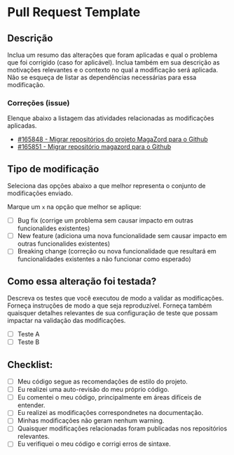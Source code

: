 # Pull Request Template

## Descrição

Inclua um resumo das alterações que foram aplicadas e qual o problema que foi corrigido (caso for aplicável). Inclua também em sua descrição as motivações relevantes e o contexto no qual a modificação será aplicada. Não se esqueça de listar as dependências necessárias para essa modificação.

### Correções (issue)

Elenque abaixo a listagem das atividades relacionadas as modificações aplicadas.

- [#165848 - Migrar repositórios do projeto MagaZord para o Github](https://redmine.magazord.com.br/issues/165848)
- [#165851 - Migrar repositório magazord para o Github](https://redmine.magazord.com.br/issues/165851)


## Tipo de modificação

Seleciona das opções abaixo a que melhor representa o conjunto de modificações enviado.

Marque um `x` na opção que melhor se aplique:

- [ ] Bug fix (corrige um problema sem causar impacto em outras funcionalides existentes)
- [ ] New feature (adiciona uma nova funcionalidade sem causar impacto em outras funcionalides existentes)
- [ ] Breaking change (correção ou nova funcionalidade que resultará em funcionalidades existentes a não funcionar como esperado)

## Como essa alteração foi testada?

Descreva os testes que você executou de modo a validar as modificações. Forneça instruções de modo a que seja reproduzível. Forneça também quaisquer detalhes relevantes de sua configuração de teste que possam impactar na validação das modificações.

- [ ] Teste A
- [ ] Teste B

## Checklist:

- [ ] Meu código segue as recomendações de estilo do projeto.
- [ ] Eu realizei uma auto-revisão do meu próprio código.
- [ ] Eu comentei o meu código, principalmente em áreas difíceis de entender.
- [ ] Eu realizei as modificações correspondnetes na documentação.
- [ ] Minhas modificações não geram nenhum warning.
- [ ] Quaisquer modificações relacionadas foram publicadas nos repositórios relevantes.
- [ ] Eu verifiquei o meu código e corrigi erros de sintaxe.
